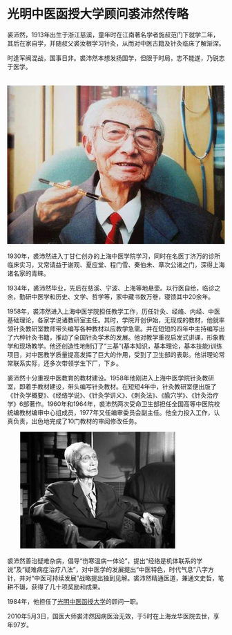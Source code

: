 # 光明中医函授大学顾问裘沛然传略

裘沛然，1913年出生于浙江慈溪，童年时在江南著名学者施叔范门下就学二年，其后在家自学，并随叔父裘汝根学习针灸，从而对中医古籍及针灸临床了解渐深。

时逢军阀混战，国事日非。裘沛然本想发扬国学，但限于时局，志不能遂，乃锐志于医学。

　　![img](img/20190706143533525bc5.jpg)

1930年，裘沛然进入丁甘仁创办的上海中医学院学习，同时在名医丁济万的诊所临床实习，又常请益于谢观、夏应堂、程门雪、秦伯未、章次公诸之门，深得上海诸名家的青睐。

1934年，裘沛然毕业，先后在慈溪、宁波、上海等地悬壶。以行医自给，临诊之余，勤研中医学和历史、文学、哲学等，家中藏书数万卷，寝馈其中20余年。

1958年，裘沛然进入上海中医学院担任教学工作，历任针灸、经络、内经、中医基础理论，各家学说诸教研室主任。其时，学院开创伊始，无现成的教材，他就率领针灸教研室教师带头编写各种教材以应教学急需。并在短短的四年中主持编写出了六种针灸书籍，推动了全国针灸学术的发展。他对教学重视启发式讲课，形象教学和现场教学。他还创造性地制订了“三基”(基本知识，基本理论，基本技能)训练项目，对中医教学质量提高发挥了巨大的作用，受到了卫生部的表彰。他讲理论常常联系实际，还多次带领学生下厂，下乡。

裘沛然十分重视中医教育的教材建设。1958年他刚进入上海中医学院针灸教研室，即着手教材建设，带头编写针灸教材。在短短4年中，针灸教研室便出版了《针灸学概要》、《经络学说》、《针灸学讲义》、《刺灸法》、《腧穴学》、《针灸治疗学》6部著作。1960年和1964年，裘沛然两次受命卫生部担任全国高等中医院校统编教材编审中心组成员，1977年又任编审委员会副主任。他全力投入工作，认真负责，出色地完成了10门教材的审阅修改任务。

　　![img](img/20190706143533842c32.jpg)

裘沛然善治疑难杂病，倡导“伤寒温病一体论”，提出“经络是机体联系的学说”及“疑难病症治疗八法”，对中医学的发展提出“中医特色，时代气息”八字方针，并对“中医可持续发展”战略提出独到见解。裘沛然精通医道，兼通文史哲，笔耕不辍，获得了几十项奖励和成果。

1984年，他担任了[光明中医函授大学](http://www.gmzywx.com/)的顾问一职。

2010年5月3日，国医大师裘沛然因病医治无效，于5时在上海龙华医院去世，享年97岁。
